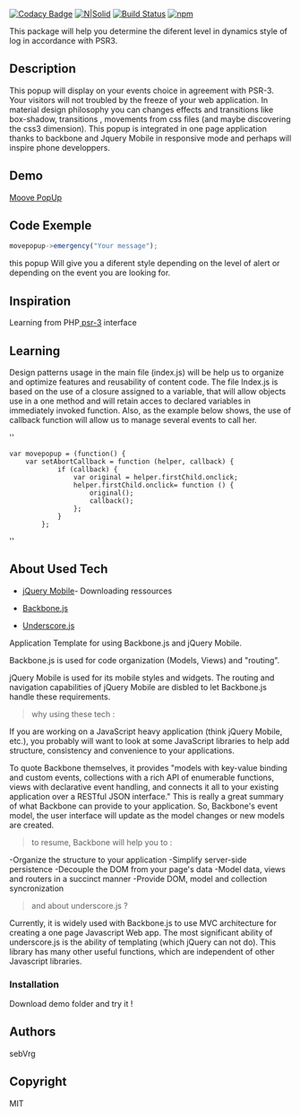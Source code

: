 [![Codacy Badge](https://api.codacy.com/project/badge/Grade/006248766bbd420b9d02348dbe3d22d5)](https://www.codacy.com/app/sebVrg/move-popup?utm_source=github.com&amp;utm_medium=referral&amp;utm_content=sebVrg/move-popup&amp;utm_campaign=Badge_Grade)
[![N|Solid](https://cldup.com/dTxpPi9lDf.thumb.png)](https://nodesource.com/products/nsolid)
[![Build Status](https://travis-ci.org/sebVrg/move-popup.svg?branch=master)](https://travis-ci.org/sebVrg/move-popup)
[![npm](https://img.shields.io/npm/v/npm.movepopup?style=plastic)]()


This package will help you determine the diferent level in dynamics style of log in accordance with PSR3.


## Description
 
 This popup will display on your events choice in agreement with PSR-3.
 Your visitors will not troubled by the freeze of your web application.
 In material design philosophy you can changes effects and transitions like box-shadow, transitions , 
 movements from css files (and maybe discovering the css3 dimension).
 This popup is integrated in one page application thanks to backbone and Jquery Mobile in responsive mode 
 and perhaps will inspire phone developpers.

## Demo

[Moove PopUp](https://sebvrg.github.io/move-popup/)

##  Code Exemple
```js
movepopup->emergency("Your message");
```
this popup Will give you a diferent style depending on the level of alert 
or depending on the event you are looking for.

## Inspiration
Learning from PHP[ psr-3](http://php-fig/pr-3)
interface

## Learning
 
 Design patterns usage in the main file (index.js) will be help us to organize and optimize features and reusability of content code.
The file Index.js is based on the use of a closure assigned to a variable, that will allow objects use in a one method and will retain acces to declared variables in immediately invoked function.
Also, as the example below shows, the use of callback function will allow us to manage several events to call her.


''

    var movepopup = (function() {
        var setAbortCallback = function (helper, callback) {
                if (callback) {
                    var original = helper.firstChild.onclick;
                    helper.firstChild.onclick= function () {
                        original();
                        callback();
                    };
                }
            };
            

''

## About Used Tech
 
 
* [jQuery Mobile](https://jquerymobile.com/)- Downloading ressources
 
* [Backbone.js](http://backbonejs.org/)

* [Underscore.js](http://underscorejs.org/)

Application Template for using Backbone.js and jQuery Mobile.

Backbone.js is used for code organization (Models, Views) and "routing".

jQuery Mobile is used for its mobile styles and widgets. 
The routing and navigation capabilities of jQuery Mobile are disbled to let Backbone.js handle these requirements.

 >why using these tech :
 
 If you are working on a JavaScript heavy application (think jQuery Mobile, etc.),
 you probably will want to look at some JavaScript libraries to help add structure,
 consistency and convenience to your applications. 
 
 To quote Backbone themselves, it provides "models with key-value binding and custom events,
 collections with a rich API of enumerable functions, views with declarative event handling,
 and connects it all to your existing application over a RESTful JSON interface."
 This is really a great summary of what Backbone can provide to your application. 
 So, Backbone's event model, the user interface will update as the model changes or new models are created. 
 
 >to resume, Backbone will help you to :
 
 -Organize the structure to your application
 -Simplify server-side persistence
 -Decouple the DOM from your page's data
 -Model data, views and routers in a succinct manner
 -Provide DOM, model and collection syncronization
 
 >and about underscore.js ?
 
 Currently, it is widely used with Backbone.js to use MVC architecture for creating a one page Javascript Web app.
 The most significant ability of underscore.js is the ability of templating (which jQuery can not do).
 This library has many other useful functions, which are independent of other Javascript libraries.
 



### Installation
 
Download demo folder and try it !

## Authors
sebVrg   

## Copyright
MIT
